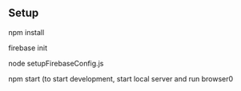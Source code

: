 
Setup
-----

npm install 

firebase init   

node setupFirebaseConfig.js

npm start  (to start development, start local server and run browser0

